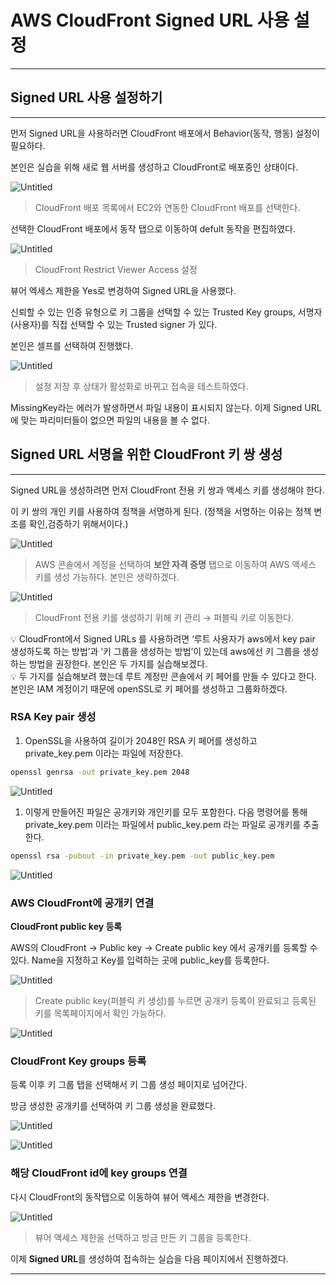 # AWS CloudFront Signed URL 사용 설정

---

## Signed URL 사용 설정하기

---

먼저 Signed URL을 사용하러면 CloudFront 배포에서 Behavior(동작, 행동) 설정이 필요하다.

본인은 실습을 위해 새로 웹 서버를 생성하고 CloudFront로 배포중인 상태이다.

![Untitled](AWS%20CloudFront%20Signed%20URL%20%E1%84%89%E1%85%A1%E1%84%8B%E1%85%AD%E1%86%BC%20%E1%84%89%E1%85%A5%E1%86%AF%E1%84%8C%E1%85%A5%E1%86%BC%206dee5bea930f4325a52081446f6636a1/Untitled.png)

> CloudFront 배포 목록에서 EC2와 연동한 CloudFront 배포를 선택한다.
> 

선택한 CloudFront 배포에서 동작 탭으로 이동하여 defult 동작을 편집하였다.

![Untitled](AWS%20CloudFront%20Signed%20URL%20%E1%84%89%E1%85%A1%E1%84%8B%E1%85%AD%E1%86%BC%20%E1%84%89%E1%85%A5%E1%86%AF%E1%84%8C%E1%85%A5%E1%86%BC%206dee5bea930f4325a52081446f6636a1/Untitled%201.png)

> CloudFront Restrict Viewer Access 설정
> 

뷰어 엑세스 제한을 Yes로 변경하여 Signed URL을 사용했다.

신뢰할 수 있는 인증 유형으로 키 그룹을 선택할 수 있는 Trusted Key groups,
서명자(사용자)를 직접 선택할 수 있는 Trusted signer 가 있다.

본인은 셀프를 선택하여 진행했다.

![Untitled](AWS%20CloudFront%20Signed%20URL%20%E1%84%89%E1%85%A1%E1%84%8B%E1%85%AD%E1%86%BC%20%E1%84%89%E1%85%A5%E1%86%AF%E1%84%8C%E1%85%A5%E1%86%BC%206dee5bea930f4325a52081446f6636a1/Untitled%202.png)

> 설정 저장 후 상태가 활성화로 바뀌고 접속을 테스트하였다.
> 

MissingKey라는 에러가 발생하면서 파일 내용이 표시되지 않는다.
이제 Signed URL에 맞는 파리미터들이 없으면 파일의 내용을 볼 수 없다.

## Signed URL 서명을 위한 CloudFront 키 쌍 생성

---

Signed URL을 생성하려면 먼저 CloudFront 전용 키 쌍과 액세스 키를 생성해야 한다.

이 키 쌍의 개인 키를 사용하여 정책을 서명하게 된다.
(정책을 서명하는 이유는 정책 변조를 확인,검증하기 위해서이다.)

![Untitled](AWS%20CloudFront%20Signed%20URL%20%E1%84%89%E1%85%A1%E1%84%8B%E1%85%AD%E1%86%BC%20%E1%84%89%E1%85%A5%E1%86%AF%E1%84%8C%E1%85%A5%E1%86%BC%206dee5bea930f4325a52081446f6636a1/Untitled%203.png)

> AWS 콘솔에서 계정을 선택하여 **보안 자격 증명** 탭으로 이동하여 AWS 액세스 키를 생성 
가능하다. 본인은 생략하겠다.
> 

![Untitled](AWS%20CloudFront%20Signed%20URL%20%E1%84%89%E1%85%A1%E1%84%8B%E1%85%AD%E1%86%BC%20%E1%84%89%E1%85%A5%E1%86%AF%E1%84%8C%E1%85%A5%E1%86%BC%206dee5bea930f4325a52081446f6636a1/Untitled%204.png)

> CloudFront 전용 키를 생성하기 위해 키 관리 → 퍼블릭 키로 이동한다.
> 

<aside>
💡 CloudFront에서 Signed URLs 를 사용하려면 ‘루트 사용자가 aws에서 key pair 생성하도록 
하는 방법’과 ‘키 그룹을 생성하는 방법’이 있는데 aws에선 키 그룹을 생성하는 방법을 
권장한다. 본인은 두 가지를 실습해보겠다.

</aside>

<aside>
💡 두 가지를 실습해보려 했는데 루트 계정만 콘솔에서 키 페어를 만들 수 있다고 한다.
본인은 IAM 계정이기 때문에 openSSL로 키 페어를 생성하고 그룹화하겠다.

</aside>

### RSA Key pair 생성

1. OpenSSL을 사용하여 길이가 2048인 RSA 키 페어를 생성하고
private_key.pem 이라는 파일에 저장한다.

```bash
openssl genrsa -out private_key.pem 2048
```

![Untitled](AWS%20CloudFront%20Signed%20URL%20%E1%84%89%E1%85%A1%E1%84%8B%E1%85%AD%E1%86%BC%20%E1%84%89%E1%85%A5%E1%86%AF%E1%84%8C%E1%85%A5%E1%86%BC%206dee5bea930f4325a52081446f6636a1/Untitled%205.png)

1. 이렇게 만들어진 파일은 공개키와 개인키를 모두 포함한다.
다음 명령어를 통해 private_key.pem 이라는 파일에서 public_key.pem 라는 파일로
공개키를 추출한다.

```bash
openssl rsa -pubout -in private_key.pem -out public_key.pem
```

![Untitled](AWS%20CloudFront%20Signed%20URL%20%E1%84%89%E1%85%A1%E1%84%8B%E1%85%AD%E1%86%BC%20%E1%84%89%E1%85%A5%E1%86%AF%E1%84%8C%E1%85%A5%E1%86%BC%206dee5bea930f4325a52081446f6636a1/Untitled%206.png)

### AWS CloudFront에 공개키 연결

**CloudFront public key 등록**

AWS의 CloudFront → Public key → Create public key 에서 공개키를 등록할 수 있다.
Name을 지정하고 Key를 입력하는 곳에 public_key를 등록한다.

![Untitled](AWS%20CloudFront%20Signed%20URL%20%E1%84%89%E1%85%A1%E1%84%8B%E1%85%AD%E1%86%BC%20%E1%84%89%E1%85%A5%E1%86%AF%E1%84%8C%E1%85%A5%E1%86%BC%206dee5bea930f4325a52081446f6636a1/Untitled%207.png)

> Create public key(퍼블릭 키 생성)를 누르면 공개키 등록이 완료되고 
등록된 키를 목록페이지에서 확인 가능하다.
> 

![Untitled](AWS%20CloudFront%20Signed%20URL%20%E1%84%89%E1%85%A1%E1%84%8B%E1%85%AD%E1%86%BC%20%E1%84%89%E1%85%A5%E1%86%AF%E1%84%8C%E1%85%A5%E1%86%BC%206dee5bea930f4325a52081446f6636a1/Untitled%208.png)

### CloudFront Key groups 등록

등록 이후 키 그룹 탭을 선택해서 키 그룹 생성 페이지로 넘어간다.

방금 생성한 공개키를 선택하여 키 그룹 생성을 완료했다.

![Untitled](AWS%20CloudFront%20Signed%20URL%20%E1%84%89%E1%85%A1%E1%84%8B%E1%85%AD%E1%86%BC%20%E1%84%89%E1%85%A5%E1%86%AF%E1%84%8C%E1%85%A5%E1%86%BC%206dee5bea930f4325a52081446f6636a1/Untitled%209.png)

![Untitled](AWS%20CloudFront%20Signed%20URL%20%E1%84%89%E1%85%A1%E1%84%8B%E1%85%AD%E1%86%BC%20%E1%84%89%E1%85%A5%E1%86%AF%E1%84%8C%E1%85%A5%E1%86%BC%206dee5bea930f4325a52081446f6636a1/Untitled%2010.png)

### 해당 CloudFront id에 key groups 연결

다시 CloudFront의 동작탭으로 이동하여 뷰어 액세스 제한을 변경한다.

![Untitled](AWS%20CloudFront%20Signed%20URL%20%E1%84%89%E1%85%A1%E1%84%8B%E1%85%AD%E1%86%BC%20%E1%84%89%E1%85%A5%E1%86%AF%E1%84%8C%E1%85%A5%E1%86%BC%206dee5bea930f4325a52081446f6636a1/Untitled%2011.png)

> 뷰어 액세스 제한을 선택하고 방금 만든 키 그룹을 등록한다.
> 

이제 ****Signed URL****를 생성하여 접속하는 실습을 다음 페이지에서 진행하겠다.

---
